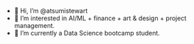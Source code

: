 - 👋 Hi, I’m @atsumistewart
- 👀 I’m interested in AI/ML + finance + art & design + project management.
- 🌱 I’m currently a Data Science bootcamp student.

<!---
atsumistewart/atsumistewart is a ✨ special ✨ repository because its `README.md` (this file) appears on your GitHub profile.
You can click the Preview link to take a look at your changes.
--->
